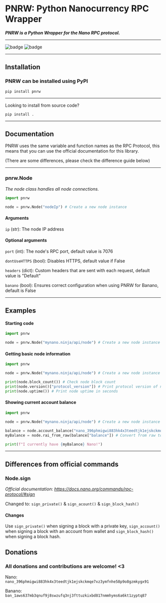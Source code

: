 
# PNRW: Python Nanocurrency RPC Wrapper

***PNRW is a Python Wrapper for the Nano RPC protocol.***

---

![badge](https://img.shields.io/pypi/dm/pnrw?style=for-the-badge)
![badge](https://img.shields.io/pypi/pyversions/pnrw?style=for-the-badge)

---

## Installation

### PNRW can be installed using PyPI

```shell
pip install pnrw
```

---

Looking to install from source code?

```shell
pip install .
```

---

## Documentation

PNRW uses the same variable and function names as the RPC Protocol, this means that you can use the official documentation for this library.

(There are some differences, please check the difference guide below)

---

### pnrw.**Node**

*The node class handles all node connections.*

```py
import pnrw

node = pnrw.Node("nodeIp") # Create a new node instance
```

#### **Arguments**

`ip` (str): The node IP address

#### **Optional arguments**

`port` (int): The node's RPC port, default value is 7076

`dontUseHTTPS` (bool): Disables HTTPS, default value if False

`headers` (dict): Custom headers that are sent with each request, default value is "Default"

`banano` (bool): Ensures correct configuration when using PNRW for Banano, default is False

---

## Examples
<!-- markdownlint-disable -->
#### Starting code

```py
import pnrw

node = pnrw.Node("mynano.ninja/api/node") # Create a new node instance
```

#### Getting basic node information

```py
import pnrw

node = pnrw.Node("mynano.ninja/api/node") # Create a new node instance

print(node.block_count()) # Check node block count
print(node.version()["protocol_version"]) # Print protocol version of node
print(node.uptime()) # Print node uptime in seconds
```
<!-- markdownlint-restore -->
#### Showing current account balance

```py
import pnrw

node = pnrw.Node("mynano.ninja/api/node") # Create a new node instance

balance = node.account_balance("nano_396phmigwi883hk4x3teedtjk1ejskckmqe7xz3ymfnhe58p9o8gzmkygx91") # Get balance of an account
myBalance = node.rai_from_raw(balance["balance"]) # Convert from raw to Nano

print(f"I currently have {myBalance} Nano!")
```

---

## Differences from official commands


### Node.**sign**

*Official documentation: <https://docs.nano.org/commands/rpc-protocol/#sign>*

Changed to: `sign_private()` & `sign_acount()` & `sign_block_hash()`

#### **Changes**

Use `sign_private()` when signing a block with a private key, `sign_account()` when signing a block with an account from wallet and `sign_block_hash()` when signing a block hash.


## Donations

### All donations and contributions are welcome! <3

Nano: `nano_396phmigwi883hk4x3teedtjk1ejskckmqe7xz3ymfnhe58p9o8gzmkygx91`

Banano: `ban_1aws637mb3qnuf9j8swzufq3nj3fttuzkixbd817nmmhyms6a6kt1zyptq87`